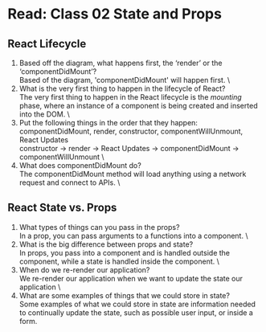 # Read: Class 02 State and Props

## React Lifecycle

1. Based off the diagram, what happens first, the ‘render’ or the ‘componentDidMount’?
\
Based of the diagram, 'componentDidMount' will happen first.
\
2. What is the very first thing to happen in the lifecycle of React?
\
The very first thing to happen in the React lifecycle is the *mounting* phase, where an instance of a component is being created and inserted into the DOM.
\
3. Put the following things in the order that they happen: componentDidMount, render, constructor, componentWillUnmount, React Updates
\
constructor -> render -> React Updates -> componentDidMount -> componentWillUnmount
\
4. What does componentDidMount do?
\
The componentDidMount method will load anything using a network request and connect to APIs.
\

## React State vs. Props

1. What types of things can you pass in the props?
\
In a prop, you can pass arguments to a functions into a component.
\
2. What is the big difference between props and state?
\
In props, you pass into a component and is handled outside the component, while a state is handled inside the component.
\
3. When do we re-render our application?
\
We re-render our application when we want to update the state our application
\
4. What are some examples of things that we could store in state?
\
Some examples of what we could store in state are information needed to continually update the state, such as possible user input, or inside a form.
